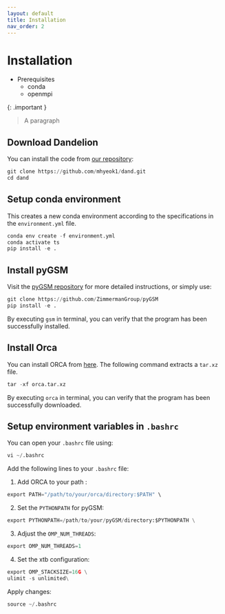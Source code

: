 ```yaml
---
layout: default
title: Installation
nav_order: 2
---
```


# Installation
- Prerequisites
  - conda
  - openmpi

{: .important }
> A paragraph

## Download Dandelion

You can install the code from [our repository](https://github.com/mhyeok1/dand):

```python
git clone https://github.com/mhyeok1/dand.git
cd dand
```

## Setup conda environment

This creates a new conda environment according to the specifications in the `environment.yml` file.

```python
conda env create -f environment.yml
conda activate ts
pip install -e .
```

## Install pyGSM

Visit the [pyGSM repository](https://github.com/ZimmermanGroup/pyGSM) for more detailed instructions, or simply use:

```python
git clone https://github.com/ZimmermanGroup/pyGSM
pip install -e .
```
By executing `gsm` in terminal, you can verify that the program has been successfully installed.

## Install Orca

You can install ORCA from [here](https://orcaforum.kofo.mpg.de/app.php/portal).
The following command extracts a `tar.xz` file.

```python
tar -xf orca.tar.xz
```
By executing `orca` in terminal, you can verify that the program has been successfully downloaded.

## Setup environment variables in `.bashrc`

You can open your `.bashrc` file using:
```python
vi ~/.bashrc
```

Add the following lines to your `.bashrc` file:

1. Add ORCA to your path :
```python
export PATH="/path/to/your/orca/directory:$PATH" \
```

2. Set the `PYTHONPATH` for pyGSM:
```python
export PYTHONPATH=/path/to/your/pyGSM/directory:$PYTHONPATH \
```

3. Adjust the `OMP_NUM_THREADS`:
```python
export OMP_NUM_THREADS=1
```

4. Set the xtb configuration:
```python
export OMP_STACKSIZE=16G \
ulimit -s unlimited\
```

Apply changes:
```python
source ~/.bashrc
``` 
